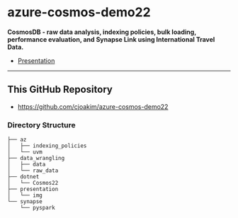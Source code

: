 # azure-cosmos-demo22

**CosmosDB - raw data analysis, indexing policies, bulk loading, performance evaluation, and Synapse Link using International Travel Data.**

- [Presentation](presentation/presentation.md)

---

## This GitHub Repository

- https://github.com/cjoakim/azure-cosmos-demo22

### Directory Structure

```
├── az
│   ├── indexing_policies
│   └── uvm
├── data_wrangling
│   ├── data
│   └── raw_data
├── dotnet
│   └── Cosmos22
├── presentation
│   └── img
└── synapse
    └── pyspark
```